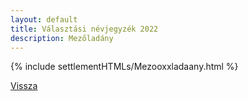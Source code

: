 ```yaml
---
layout: default
title: Választási névjegyzék 2022
description: Mezőladány
---
```


{% include settlementHTMLs/Mezooxxladaany.html %}

[Vissza](../)